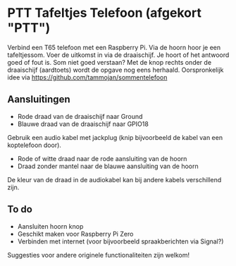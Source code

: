 # PTT Tafeltjes Telefoon (afgekort "PTT")
Verbind een T65 telefoon met een Raspberry Pi.
Via de hoorn hoor je een tafeltjessom. Voer de uitkomst in via de draaischijf. Je hoort of het antwoord goed of fout is.
Som niet goed verstaan? Met de knop rechts onder de draaischijf (aardtoets) wordt de opgave nog eens herhaald.
Oorspronkelijk idee via https://github.com/tammojan/sommentelefoon

## Aansluitingen
* Rode draad van de draaischijf naar Ground
* Blauwe draad van de draaischijf naar GPIO18

Gebruik een audio kabel met jackplug (knip bijvoorbeeld de kabel van een koptelefoon door).

* Rode of witte draad naar de rode aansluiting van de hoorn
* Draad zonder mantel naar de blauwe aansluiting van de hoorn

De kleur van de draad in de audiokabel kan bij andere kabels verschillend zijn.

## To do
* Aansluiten hoorn knop
* Geschikt maken voor Raspberry Pi Zero
* Verbinden met internet (voor bijvoorbeeld spraakberichten via Signal?)

Suggesties voor andere originele functionaliteiten zijn welkom!
